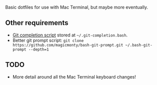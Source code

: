 Basic dotfiles for use with Mac Terminal, but maybe more eventually.

Other requirements
------------------

* [Git completion script](https://raw.githubusercontent.com/git/git/master/contrib/completion/git-completion.bash) stored at `~/.git-completion.bash`.
* Better git prompt script: `git clone https://github.com/magicmonty/bash-git-prompt.git ~/.bash-git-prompt --depth=1`

TODO
----

* More detail around all the Mac Terminal keyboard changes!
